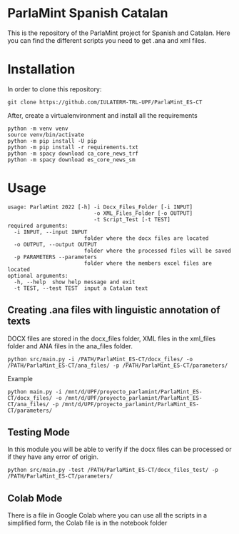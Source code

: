 
# ParlaMint Spanish Catalan

This is the repository of the ParlaMint project for Spanish and Catalan. Here you can find the different scripts you need to get .ana and xml files. 

# Installation

In order to clone this repository:
```
git clone https://github.com/IULATERM-TRL-UPF/ParlaMint_ES-CT
```

After, create a virtualenvironment and install all the requirements
```
python -m venv venv
source venv/bin/activate
python -m pip install -U pip
python -m pip install -r requirements.txt
python -m spacy download ca_core_news_trf
python -m spacy download es_core_news_sm
```

# Usage

```
usage: ParlaMint 2022 [-h] -i Docx_Files_Folder [-i INPUT]
                           -o XML_Files_Folder [-o OUTPUT] 
                           -t Script_Test [-t TEST]
required arguments:
  -i INPUT, --input INPUT
                        folder where the docx files are located 
  -o OUTPUT, --output OUTPUT
                        folder where the processed files will be saved
  -p PARAMETERS --parameters
						folder where the members excel files are located
optional arguments:
  -h, --help  show help message and exit
  -t TEST, --test TEST  input a Catalan text

```

## Creating .ana files with linguistic annotation of texts

DOCX files are stored in the docx_files folder, XML files in the xml_files folder and ANA files in the ana_files folder.

```
python src/main.py -i /PATH/ParlaMint_ES-CT/docx_files/ -o /PATH/ParlaMint_ES-CT/ana_files/ -p /PATH/ParlaMint_ES-CT/parameters/
```
Example

```
python main.py -i /mnt/d/UPF/proyecto_parlamint/ParlaMint_ES-CT/docx_files/ -o /mnt/d/UPF/proyecto_parlamint/ParlaMint_ES-CT/ana_files/ -p /mnt/d/UPF/proyecto_parlamint/ParlaMint_ES-CT/parameters/
```


## Testing Mode

In this module you will be able to verify if the docx files can be processed or if they have any error of origin.

```
python src/main.py -test /PATH/ParlaMint_ES-CT/docx_files_test/ -p /PATH/ParlaMint_ES-CT/parameters/
```


## Colab Mode

There is a file in Google Colab where you can use all the scripts in a simplified form, the Colab file is in the notebook folder


